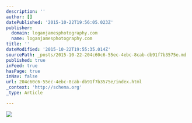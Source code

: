 ```yaml
---
description: ''
author: []
datePublished: '2015-10-22T19:56:05.023Z'
publisher:
  domain: loganjamesphotography.com
  name: loganjamesphotography.com
title: ''
dateModified: '2015-10-22T19:55:35.014Z'
sourcePath: _posts/2015-10-22-204c60c6-55ec-4ebc-8cab-db91f7b3575e.md
published: true
inFeed: true
hasPage: true
inNav: false
url: 204c60c6-55ec-4ebc-8cab-db91f7b3575e/index.html
_context: 'http://schema.org'
_type: Article

---
```

![](http://media.virbcdn.com/cdn_images/resize_240x240/4c/77dbae3dd3cbeb34-IMG_6051.jpg)